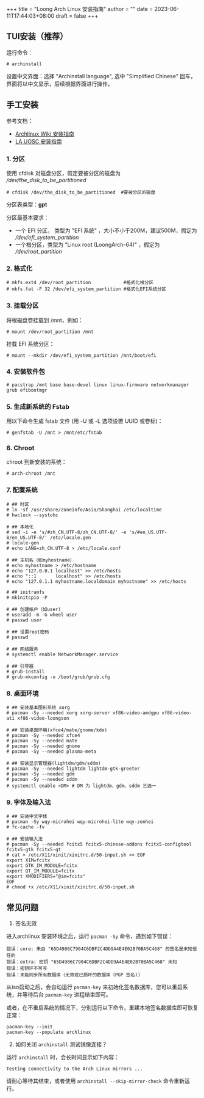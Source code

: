 +++
title = "Loong Arch Linux 安装指南"
author = ""
date = 2023-06-11T17:44:03+08:00
draft = false
+++

## TUI安装（推荐）

运行命令：

```
# archinstall
```

设置中文界面：选择 "Archinstall language", 选中 "Simplified Chinese" 回车，界面将以中文显示，后续根据界面进行操作。

## 手工安装

参考文档：
- [Archlinux Wiki 安装指南](https://wiki.archlinuxcn.org/wiki/%E5%AE%89%E8%A3%85%E6%8C%87%E5%8D%97)
- [LA UOSC 安装指南](https://bbs.loongarch.org/d/88-archlinux)

### 1. 分区

使用 cfdisk 对磁盘分区，假定要被分区的磁盘为 _/dev/the_disk_to_be_partitioned_

```
# cfdisk /dev/the_disk_to_be_partitioned  #要被分区的磁盘

```
分区表类型：**gpt**

分区最基本要求：
- 一个 EFI 分区， 类型为 "EFI 系统" ，大小不小于200M，建议500M，假定为 _/dev/efi_system_partition_
- 一个根分区，类型为 “Linux root (LoongArch-64)" ，假定为 _/dev/root_partition_

### 2. 格式化

```
# mkfs.ext4 /dev/root_partition            #格式化根分区
# mkfs.fat -F 32 /dev/efi_system_partition #格式化EFI系统分区
```

### 3. 挂载分区

将根磁盘卷挂载到 /mnt，例如：

```
# mount /dev/root_partition /mnt
```

挂载 EFI 系统分区：

```
# mount --mkdir /dev/efi_system_partition /mnt/boot/efi
```

### 4. 安装软件包

```
# pacstrap /mnt base base-devel linux linux-firmware networkmanager grub efibootmgr
```

### 5. 生成新系统的 Fstab

用以下命令生成 fstab 文件 (用 -U 或 -L 选项设置 UUID 或卷标)：

```
# genfstab -U /mnt > /mnt/etc/fstab
```

### 6. Chroot

chroot 到新安装的系统：

```
# arch-chroot /mnt
```

### 7. 配置系统

```
# ## 时区
# ln -sf /usr/share/zoneinfo/Asia/Shanghai /etc/localtime
# hwclock --systohc

# ## 本地化
# sed -i -e 's/#zh_CN.UTF-8/zh_CN.UTF-8/' -e 's/#en_US.UTF-8/en_US.UTF-8/' /etc/locale.gen
# locale-gen
# echo LANG=zh_CN.UTF-8 > /etc/locale.conf

# ## 主机名（如myhostname）
# echo myhostname > /etc/hostname
# echo "127.0.0.1 localhost" >> /etc/hosts
# echo "::1       localhost" >> /etc/hosts
# echo "127.0.1.1 myhostname.localdomain myhostname" >> /etc/hosts

# ## initramfs
# mkinitcpio -P

# ## 创建帐户（如user)
# useradd -m -G wheel user
# passwd user

# ## 设置root密码
# passwd

# ## 网络服务
# systemctl enable NetworkManager.service

# ## 引导器
# grub-install
# grub-mkconfig -o /boot/grub/grub.cfg
```

### 8. 桌面环境

```
# ## 安装基本图形系统 xorg
# pacman -Sy --needed xorg xorg-server xf86-video-amdgpu xf86-video-ati xf86-video-loongson

# ## 安装桌面环境(xfce4/mate/gnome/kde)
# pacman -Sy --needed xfce4
# pacman -Sy --needed mate
# pacman -Sy --needed gnome
# pacman -Sy --needed plasma-meta

# ## 安装显示管理器(lightdm/gdm/sddm)
# pacman -Sy --needed lightdm lightdm-gtk-greeter
# pacman -Sy --needed gdm
# pacman -Sy --needed sddm
# systemctl enable <DM> # DM 为 lightdm、gdm、sddm 三选一
```

### 9. 字体及输入法

```
# ## 安装中文字体
# pacman -Sy wqy-microhei wqy-microhei-lite wqy-zenhei
# fc-cache -fv

# ## 安装输入法
# pacman -Sy --needed fcitx5 fcitx5-chinese-addons fcitx5-configtool fcitx5-gtk fcitx5-qt
# cat > /etc/X11/xinit/xinitrc.d/50-input.sh << EOF
export XIM=fcitx
export GTK_IM_MODULE=fcitx
export QT_IM_MODULE=fcitx
export XMODIFIERS="@im=fcitx"
EOF
# chmod +x /etc/X11/xinit/xinitrc.d/50-input.sh
```

## 常见问题

1. 签名无效

进入archlinux 安装环境之后，运行 `pacman -Sy` 命令，遇到如下错误：
```
错误：core: 来自 "65D4986C7904C6DBF2C4DD9A4E4E02B70BA5C468" 的签名是未知信任的
错误：extra: 密钥 "65D4986C7904C6DBF2C4DD9A4E4E02B70BA5C468" 未知
错误：密钥环不可写
错误：未能同步所有数据库（无效或已损坏的数据库（PGP 签名))
```

从iso启动之后，会自动运行 `pacman-key` 来初始化签名数据库，您可以重启系统，并等待后台 `pacman-key` 进程结束即可。

或者，在不重启系统的情况下，分别运行以下命令，重建本地签名数据库即可恢复正常：

```
pacman-key --init
pacman-key --populate archlinux
```

2. 如何关闭 `archinstall` 测试镜像连接？

运行 `archinstall` 时，会长时间显示如下内容：
```
Testing connectivity to the Arch Linux mirrors ...
```

请耐心等待其结束，或者使用 `archinstall --skip-mirror-check` 命令重新运行。
